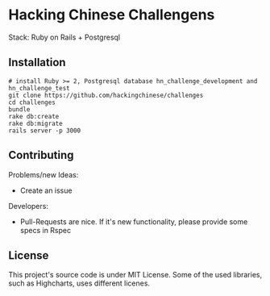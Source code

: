 # Hacking Chinese Challengens

Stack: Ruby on Rails + Postgresql


## Installation

```
# install Ruby >= 2, Postgresql database hn_challenge_development and hn_challenge_test
git clone https://github.com/hackingchinese/challenges
cd challenges
bundle
rake db:create
rake db:migrate
rails server -p 3000
```


## Contributing

Problems/new Ideas:
* Create an issue

Developers:
* Pull-Requests are nice. If it's new functionality, please provide some specs in Rspec


## License
This project's source code is under MIT License. Some of the used libraries, such as Highcharts, uses different licenes.
